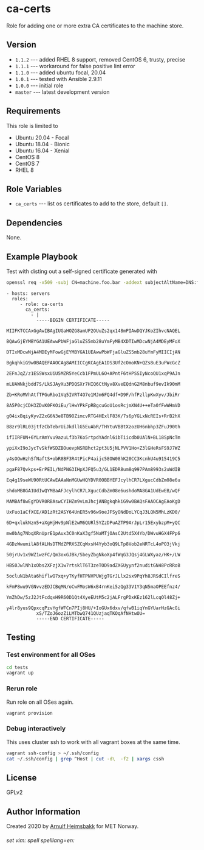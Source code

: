 ca-certs
========

Role for adding one or more extra CA certificates to the machine store.

Version
-------

* `1.1.2` --- added RHEL 8 support, removed CentOS 6, trusty, precise
* `1.1.1` --- workaround for false positive lint error
* `1.1.0` --- added ubuntu focal, 20.04
* `1.0.1` --- tested with Ansible 2.9.11
* `1.0.0` --- initial role
* `master` --- latest development version

Requirements
------------

This role is limited to

* Ubuntu 20.04 - Focal
* Ubuntu 18.04 - Bionic
* Ubuntu 16.04 - Xenial
* CentOS 8
* CentOS 7
* RHEL 8

Role Variables
--------------

* `ca_certs` --- list os certificates to add to the store, default `[]`.

Dependencies
------------

None.

Example Playbook
----------------

Test with disting out a self-signed certificate generated with

```bash
openssl req -x509 -subj CN=machine.foo.bar -addext subjectAltName=DNS:foo.bar -newkey rsa:4096 -keyout machine.key -nodes -out machine-fullchain.pem -days 365
```

    - hosts: servers
      roles:
         - role: ca-certs
           ca_certs:
             - |
               -----BEGIN CERTIFICATE-----
               MIIFKTCCAxGgAwIBAgIUGaHOZG8amUP2OUuZs2qx148mPIAwDQYJKoZIhvcNAQEL
               BQAwGjEYMBYGA1UEAwwPbWFjaGluZS5mb28uYmFyMB4XDTIwMDcwNjA4MDEyMFoX
               DTIxMDcwNjA4MDEyMFowGjEYMBYGA1UEAwwPbWFjaGluZS5mb28uYmFyMIICIjAN
               BgkqhkiG9w0BAQEFAAOCAg8AMIICCgKCAgEA1DS3Uf2cOmoKN+QZs8uE3uFWcGcZ
               2EFnJqZ/z1ESSWsxUiU5MZR5YeCcb1FPmUL6O+APntF6tHPSSIyNcoQU1xqP9AJn
               mLUAWNkjbdd7S/LkSJAyXu3PDQSXr7HIQ6CtNyv8XveEQdnG2M8nbuf9evIk90mM
               Zb+KRoMVhAtfTPGuRbo1Vq5IVRT4O7e1MJm6FQ4df+D9F/hfPzllpKwXyv/JbiRr
               8A5P0cjCDH3ZDvK0FKOiEu/lHwYPkFpRBgcuGoU1osRcjmXN4U++eTa0fFwWHmVD
               g04ixBqiyKyvZ2xG6N3e8TB9OZimcvRTG4HExlF83K/7s6pYGLxNcREIs+RrB2hX
               B8zr9lRL03jtfzCbTebrUiJkdllG5EuAbR/THYtuVBBtXzozUH6nbhp3ZFuJ90th
               ifIIRFUN+6YLrAmYvu9azuLf3b7Ko5rtpdYAdnl6ibTiicdb0UAlN+BL18SpNcTm
               ypiXxI9oJycTvSkfWSDZBOuevpNSRBhct2pt3U5jNLPVV1Ho+Z3lGHeRsFS9J7WZ
               y4sOOwHzhSfNaftS+obR8BF3R4tPicP4aijc58OW08hK20CC3KcnhU4u915419C5
               pgaF87Qvkps+ErPEIL/NdPNG3IHpXJFQ5u3/GL1EDR8um8q997PAm8993s2uWdIB
               Eq4g19seWU90RtUCAwEAAaNnMGUwHQYDVR0OBBYEFJcylhCR7LXgucCdbZm08e6u
               shdoMB8GA1UdIwQYMBaAFJcylhCR7LXgucCdbZm08e6ushdoMA8GA1UdEwEB/wQF
               MAMBAf8wEgYDVR0RBAswCYIHZm9vLmJhcjANBgkqhkiG9w0BAQsFAAOCAgEAoKgD
               UxFuo1aCfXCE/AD1zRt2ASY64UnER5v96w9oeJFSyONdDoLYCqJ3LQN5MhLzKD0/
               6D+qxlukNzn5+aXgHjHv9pNlE2wM6QURl5YZzDPuAZTP9ArJpLr15ExybzpM+yQC
               mw0bAg7NbqXRnUprE1pAux3C0nKaX3gf5NaMTjOAsC2Utd5X4Yb/DWvuHGX4FPp6
               4GDzWwumilA8fALHsDTMdZPRXSZCqWxsH4Yyb3oQ9LTp8Vob2eNRTcL4oPO3jVkj
               50jrUv1x9WZ1wzFC/Qm3oxGJBk/SbeyZbgNkoXp4fWqG3JQsj4GLWXyaz/HK+/LW
               HBS0JwlNh1xObs2XFzjX1w7rtsklT6T3zeTOD9adZXGUyynf2nuditGN48PcRRoB
               5ocluN1bAta6hiflwO7xq+yTKyfHTPNVPUWjgTGrJLlx2sx9PqYh8JRSdCIlfreS
               kFmP8wu9VGNvvzEDJCBqMN/oCwFMosW6xB4rnKei5zQg33V1Y3qN5maOPEEfnz4/
               YmZhDw/5zJ2JtFcdqxH9R60D1Qt4XyeEUtM5c2jALFrgPDxKEz162lLcqOl48Zj+
               y4lr8yus9QpxcqPzvYgfWFCn7PIj8HU/+IoGUx6dxv/qfwB1iqYnGYUarHzGAcGi
               xS/TZoJ6ozZiLMTbwQ741QUzjaqTKOqAfNHtwOU=
               -----END CERTIFICATE-----


Testing
-------

### Test environment for all OSes

```bash
cd tests
vagrant up
```

### Rerun role

Run role on all OSes again.

```bash
vagrant provision
```

### Debug interactively

This uses cluster ssh to work with all vagrant boxes at the same time.

```bash
vagrant ssh-config > ~/.ssh/config
cat ~/.ssh/config | grep ^Host | cut -d\  -f2 | xargs cssh
```

License
-------

GPLv2

Author Information
------------------

Created 2020 by [Arnulf Heimsbakk](mailto:arnulf.heimsbakk@met.no) for MET Norway.

###### set vim: spell spelllang=en:
